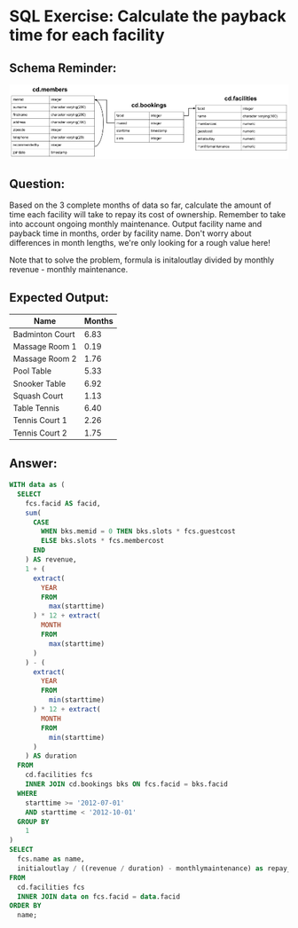 # SQL Exercise: Calculate the payback time for each facility

## Schema Reminder:

![Schema Diagram](../__resources/image.png)

## Question:

Based on the 3 complete months of data so far, calculate the amount of time each facility will take to repay its cost of ownership. Remember to take into account ongoing monthly maintenance. Output facility name and payback time in months, order by facility name. Don't worry about differences in month lengths, we're only looking for a rough value here!

Note that to solve the problem, formula is initaloutlay divided by monthly revenue - monthly maintenance.

## Expected Output:

| Name            | Months |
| --------------- | ------ |
| Badminton Court | 6.83   |
| Massage Room 1  | 0.19   |
| Massage Room 2  | 1.76   |
| Pool Table      | 5.33   |
| Snooker Table   | 6.92   |
| Squash Court    | 1.13   |
| Table Tennis    | 6.40   |
| Tennis Court 1  | 2.26   |
| Tennis Court 2  | 1.75   |

## Answer:

```sql
WITH data as (
  SELECT
    fcs.facid AS facid,
    sum(
      CASE
        WHEN bks.memid = 0 THEN bks.slots * fcs.guestcost
        ELSE bks.slots * fcs.membercost
      END
    ) AS revenue,
    1 + (
      extract(
        YEAR
        FROM
          max(starttime)
      ) * 12 + extract(
        MONTH
        FROM
          max(starttime)
      )
    ) - (
      extract(
        YEAR
        FROM
          min(starttime)
      ) * 12 + extract(
        MONTH
        FROM
          min(starttime)
      )
    ) AS duration
  FROM
    cd.facilities fcs
    INNER JOIN cd.bookings bks ON fcs.facid = bks.facid
  WHERE
    starttime >= '2012-07-01'
    AND starttime < '2012-10-01'
  GROUP BY
    1
)
SELECT
  fcs.name as name,
  initialoutlay / ((revenue / duration) - monthlymaintenance) as repay_time
FROM
  cd.facilities fcs
  INNER JOIN data on fcs.facid = data.facid
ORDER BY
  name;
```
